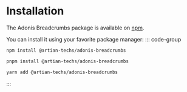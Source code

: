 # Installation

The Adonis Breadcrumbs package is available on [npm](https://www.npmjs.com/package/@artian-techs/adonis-breadcrumbs).

You can install it using your favorite package manager:
::: code-group

```sh [npm]
npm install @artian-techs/adonis-breadcrumbs
```

```sh [pnpm]
pnpm install @artian-techs/adonis-breadcrumbs
```

```sh [yarn]
yarn add @artian-techs/adonis-breadcrumbs
```

:::

